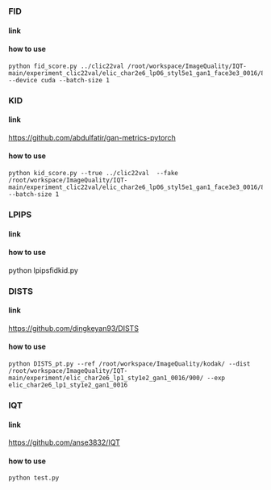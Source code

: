 ### FID
#### link
#### how to use
```
python fid_score.py ../clic22val /root/workspace/ImageQuality/IQT-main/experiment_clic22val/elic_char2e6_lp06_styl5e1_gan1_face3e3_0016/815/ --device cuda --batch-size 1
```

### KID
#### link
https://github.com/abdulfatir/gan-metrics-pytorch
#### how to use
```
python kid_score.py --true ../clic22val  --fake /root/workspace/ImageQuality/IQT-main/experiment_clic22val/elic_char2e6_lp06_styl5e1_gan1_face3e3_0016/815/ --batch-size 1
```
### LPIPS
#### link
#### how to use
python lpipsfidkid.py

### DISTS
#### link
https://github.com/dingkeyan93/DISTS
#### how to use
```
python DISTS_pt.py --ref /root/workspace/ImageQuality/kodak/ --dist /root/workspace/ImageQuality/IQT-main/experiment/elic_char2e6_lp1_sty1e2_gan1_0016/900/ --exp elic_char2e6_lp1_sty1e2_gan1_0016
```
### IQT
#### link
https://github.com/anse3832/IQT
#### how to use
```
python test.py
```